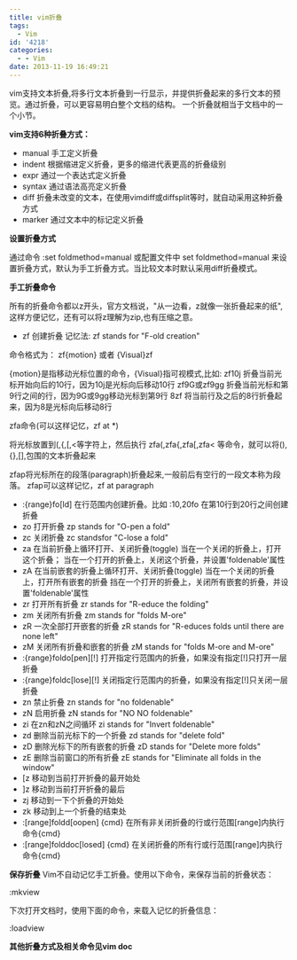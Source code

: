 ```yaml
---
title: vim折叠
tags:
  - Vim
id: '4218'
categories:
  - - Vim
date: 2013-11-19 16:49:21
---
```


vim支持文本折叠,将多行文本折叠到一行显示，并提供折叠起来的多行文本的预览。通过折叠，可以更容易明白整个文档的结构。
一个折叠就相当于文档中的一个小节。
<!-- more -->
**vim支持6种折叠方式：**

*   manual
手工定义折叠
*   indent
根据缩进定义折叠，更多的缩进代表更高的折叠级别
*   expr
通过一个表达式定义折叠
*   syntax
通过语法高亮定义折叠
*   diff
折叠未改变的文本，在使用vimdiff或diffsplit等时，就自动采用这种折叠方式
*   marker
通过文本中的标记定义折叠

**设置折叠方式**

通过命令
:set foldmethod=manual
或配置文件中
set foldmethod=manual
来设置折叠方式，默认为手工折叠方式。当比较文本时默认采用diff折叠模式。

**手工折叠命令**

所有的折叠命令都以z开头，官方文档说，"从一边看，z就像一张折叠起来的纸",这样方便记忆，还有可以将z理解为zip,也有压缩之意。

*   zf
创建折叠
记忆法: zf stands for "F-old creation"

命令格式为：
zf{motion} 或者 {Visual}zf

{motion}是指移动光标位置的命令，{Visual}指可视模式,比如:
zf10j 折叠当前光标开始向后的10行，因为10j是光标向后移动10行
zf9G或zf9gg 折叠当前光标和第9行之间的行，因为9G或9gg移动光标到第9行
8zf 将当前行及之后的8行折叠起来，因为8是光标向后移动8行

zfa命令(可以这样记忆，zf at *)

将光标放置到(,{,\[,<等字符上，然后执行
zfa(,zfa{,zfa\[,zfa<
等命令，就可以将(),{},\[\],包围的文本折叠起来

zfap将光标所在的段落(paragraph)折叠起来,一般前后有空行的一段文本称为段落。 zfap可以这样记忆，zf at paragraph
*   :{range}fo\[ld\]
在行范围内创建折叠。比如
:10,20fo 在第10行到20行之间创建折叠
*   zo
打开折叠
zp stands for "O-pen a fold"
*   zc
关闭折叠
zc standsfor "C-lose a fold"
*   za
在当前折叠上循环打开、关闭折叠(toggle)
当在一个关闭的折叠上，打开这个折叠；
当在一个打开的折叠上，关闭这个折叠，并设置'foldenable'属性
*   zA
在当前嵌套的折叠上循环打开、关闭折叠(toggle)
当在一个关闭的折叠上，打开所有嵌套的折叠
挡在一个打开的折叠上，关闭所有嵌套的折叠，并设置'foldenable'属性
*   zr
打开所有折叠
zr stands for "R-educe the folding"
*   zm
关闭所有折叠
zm stands for "folds M-ore"
*   zR
一次全部打开嵌套的折叠
zR stands for "R-educes folds until there are none left"
*   zM
关闭所有折叠和嵌套的折叠
zM stands for "folds M-ore and M-ore"
*   :{range}foldo\[pen\]\[!\]
打开指定行范围内的折叠，如果没有指定\[!\]只打开一层折叠
*   :{range}foldc\[lose\]\[!\]
关闭指定行范围内的折叠，如果没有指定\[!\]只关闭一层折叠
*   zn
禁止折叠
zn stands for "no foldenable"
*   zN
启用折叠
zN stands for "NO NO foldenable"
*   zi
在zn和zN之间循环
zi stands for "Invert foldenable"
*   zd
删除当前光标下的一个折叠
zd stands for "delete fold"
*   zD
删除光标下的所有嵌套的折叠
zD stands for "Delete more folds"
*   zE
删除当前窗口的所有折叠
zE stands for "Eliminate all folds in the window"
*   \[z
移动到当前打开折叠的最开始处
*   \]z
移动到当前打开折叠的最后
*   zj
移动到一下个折叠的开始处
*   zk
移动到上一个折叠的结束处
*   :\[range\]foldd\[oopen\] {cmd}
在所有非关闭折叠的行或行范围\[range\]内执行命令{cmd}
*   :\[range\]folddoc\[losed\] {cmd}
在关闭折叠的所有行或行范围\[range\]内执行命令{cmd}

**保存折叠**
Vim不自动记忆手工折叠。使用以下命令，来保存当前的折叠状态：

:mkview

下次打开文档时，使用下面的命令，来载入记忆的折叠信息：

:loadview

**其他折叠方式及相关命令见vim doc**